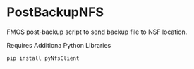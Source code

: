 # PostBackupNFS
FMOS post-backup script to send backup file to NSF location. 

Requires Additiona Python Libraries
```console
pip install pyNfsClient
```
